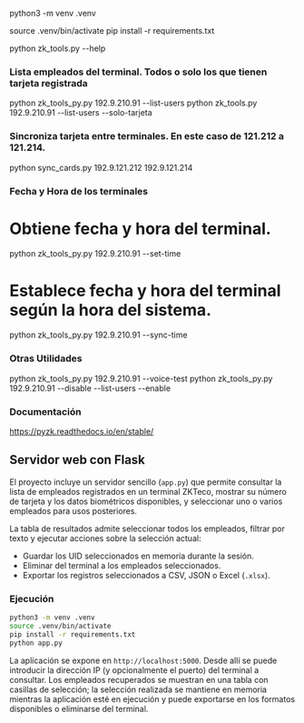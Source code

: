 python3 -m venv .venv

source .venv/bin/activate
pip install -r requirements.txt



python zk_tools.py --help
### Lista empleados del terminal. Todos o solo los que tienen tarjeta registrada ###
python zk_tools_py.py 192.9.210.91 --list-users
python zk_tools.py 192.9.210.91 --list-users --solo-tarjeta

### Sincroniza tarjeta entre terminales. En este caso de 121.212 a 121.214. ###
python sync_cards.py 192.9.121.212 192.9.121.214

### Fecha y Hora de los terminales  ###
# Obtiene fecha y hora del terminal.
python zk_tools_py.py 192.9.210.91 --set-time 
# Establece fecha y hora del terminal según la hora del sistema.
python zk_tools_py.py 192.9.210.91 --sync-time 


### Otras Utilidades ###
python zk_tools_py.py 192.9.210.91 --voice-test
python zk_tools_py.py 192.9.210.91 --disable --list-users --enable

### Documentación ###
https://pyzk.readthedocs.io/en/stable/

## Servidor web con Flask

El proyecto incluye un servidor sencillo (`app.py`) que permite consultar la lista de empleados registrados en un terminal ZKTeco, mostrar su número de tarjeta y los datos biométricos disponibles, y seleccionar uno o varios empleados para usos posteriores.

La tabla de resultados admite seleccionar todos los empleados, filtrar por texto y ejecutar acciones sobre la selección actual:

- Guardar los UID seleccionados en memoria durante la sesión.
- Eliminar del terminal a los empleados seleccionados.
- Exportar los registros seleccionados a CSV, JSON o Excel (`.xlsx`).

### Ejecución

```bash
python3 -m venv .venv
source .venv/bin/activate
pip install -r requirements.txt
python app.py
```

La aplicación se expone en `http://localhost:5000`. Desde allí se puede introducir la dirección IP (y opcionalmente el puerto) del terminal a consultar. Los empleados recuperados se muestran en una tabla con casillas de selección; la selección realizada se mantiene en memoria mientras la aplicación esté en ejecución y puede exportarse en los formatos disponibles o eliminarse del terminal.
